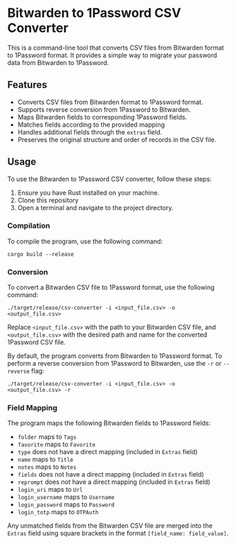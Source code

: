 # Bitwarden to 1Password CSV Converter

This is a command-line tool that converts CSV files from Bitwarden format to 1Password format. It provides a simple way to migrate your password data from Bitwarden to 1Password.

## Features

- Converts CSV files from Bitwarden format to 1Password format.
- Supports reverse conversion from 1Password to Bitwarden.
- Maps Bitwarden fields to corresponding 1Password fields.
- Matches fields according to the provided mapping
- Handles additional fields through the `extras` field.
- Preserves the original structure and order of records in the CSV file.

## Usage

To use the Bitwarden to 1Password CSV converter, follow these steps:

1. Ensure you have Rust installed on your machine.
2. Clone this repository
3. Open a terminal and navigate to the project directory.

### Compilation

To compile the program, use the following command:

```
cargo build --release

```

### Conversion

To convert a Bitwarden CSV file to 1Password format, use the following command:

```
./target/release/csv-converter -i <input_file.csv> -o <output_file.csv>

```

Replace `<input_file.csv>` with the path to your Bitwarden CSV file, and `<output_file.csv>` with the desired path and name for the converted 1Password CSV file.

By default, the program converts from Bitwarden to 1Password format. To perform a reverse conversion from 1Password to Bitwarden, use the `-r` or `--reverse` flag:

```
./target/release/csv-converter -i <input_file.csv> -o <output_file.csv> -r

```

### Field Mapping

The program maps the following Bitwarden fields to 1Password fields:

- `folder` maps to `Tags`
- `favorite` maps to `Favorite`
- `type` does not have a direct mapping (included in `Extras` field)
- `name` maps to `Title`
- `notes` maps to `Notes`
- `fields` does not have a direct mapping (included in `Extras` field)
- `reprompt` does not have a direct mapping (included in `Extras` field)
- `login_uri` maps to `Url`
- `login_username` maps to `Username`
- `login_password` maps to `Password`
- `login_totp` maps to `OTPAuth`

Any unmatched fields from the Bitwarden CSV file are merged into the `Extras` field using square brackets in the format `[field_name: field_value]`. 

